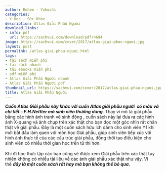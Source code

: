```yaml
---
author: Rohen - Yokochi
categories:
- Y Học - Sức Khỏe
description: Atlas Giải Phẫu Người
download_links:
- info: pdf
  url: https://sachvui.com/download/pdf/4694
image: https://sachvui.com/cover/2017/atlas-giai-phau-nguoi.jpg
layout: post
permalink: /atlas-giai-phau-nguoi.html
tags:
- tải sách miễn phí
- tải sách nhanh
- tải ebooks miễn phí
- pdf miễn phí
- Atlas Giải Phẫu Người ebook
- Atlas Giải Phẫu Người pdf
thumbnail_url: https://sachvui.com/cover/2017/atlas-giai-phau-nguoi.jpg
title: Atlas Giải Phẫu Người
---
```


 <div class="item-desc text-justify"> <p><em><strong>Cuốn Atlas Giải phẫu này khác với cuốn Atlas giải phẫu người  có màu và chi tiết – F.H.Nettter mà sinh viên thường dùng</strong></em>. Thay vì mô tả giải phẫu bằng các hình ảnh tranh vẽ sinh động , cuốn sách này lại đưa ra các hình ảnh X-quang và ảnh chụp trên xác thật cho bạn đọc một góc nhìn rất chân thật về giải phẫu. Đây là một cuốn sách hữu ích dành cho sinh viên Y1 khi mới bắt đầu làm quen với môn học Giải phẫu, giúp sinh viên tiếp xúc với hình ảnh thực tế của các cấu trúc giải phẫu, đồng thời tạo điều kiện cho sinh viên có nhiều thời gian học trên tử thi hơn.<br><br>Khi đi học thực tập các bạn cũng sẽ được xem Giải phẫu trên xác thật tuy nhiên không có nhiều tài liệu về các ảnh giải phẫu xác thật như vậy. Vì thế <em><strong>đây là một cuốn sách rất hay mà bạn không thể bỏ qua.</strong></em></p> </div>